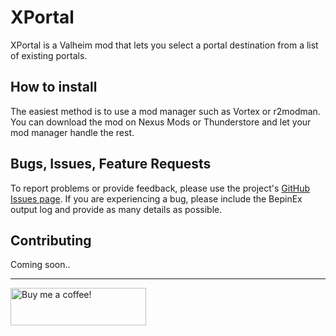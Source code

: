 # XPortal 

 XPortal is a Valheim mod that lets you select a portal destination from a list of existing portals. 

## How to install

The easiest method is to use a mod manager such as Vortex or r2modman. You can download the mod on Nexus Mods or Thunderstore and let your mod manager handle the rest.

## Bugs, Issues, Feature Requests

To report problems or provide feedback, please use the project's [GitHub Issues page](https://github.com/SpikeHimself/XPortal/issues).
If you are experiencing a bug, please include the BepinEx output log and provide as many details as possible.

## Contributing

Coming soon..

---

[<img src="
https://cdn.buymeacoffee.com/buttons/v2/default-yellow.png" height="60" width="217" alt="Buy me a coffee!">](https://www.buymeacoffee.com/SpikeHimself)
